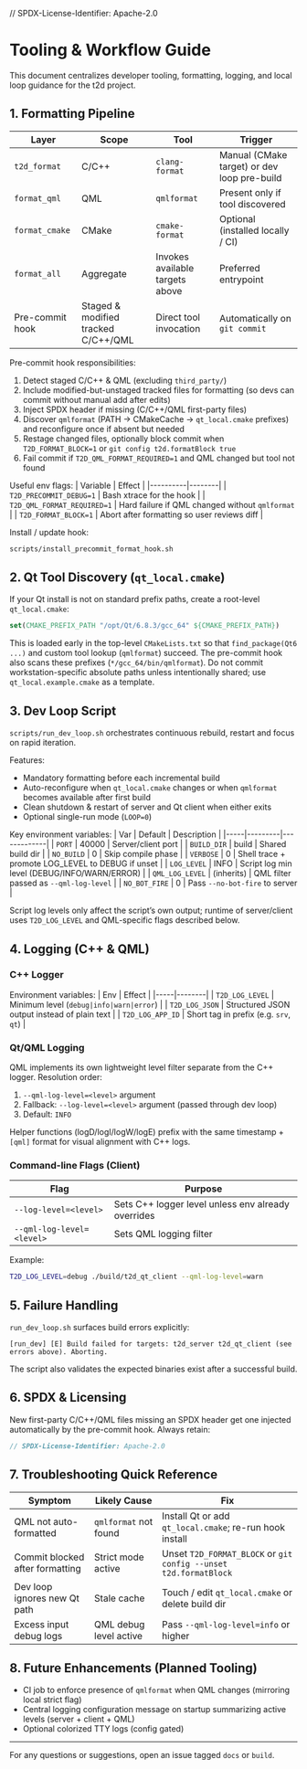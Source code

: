 // SPDX-License-Identifier: Apache-2.0
# Tooling & Workflow Guide

This document centralizes developer tooling, formatting, logging, and local loop guidance for the t2d project.

## 1. Formatting Pipeline

| Layer | Scope | Tool | Trigger |
|-------|-------|------|---------|
| `t2d_format` | C/C++ | `clang-format` | Manual (CMake target) or dev loop pre-build |
| `format_qml` | QML | `qmlformat` | Present only if tool discovered |
| `format_cmake` | CMake | `cmake-format` | Optional (installed locally / CI) |
| `format_all` | Aggregate | Invokes available targets above | Preferred entrypoint |
| Pre-commit hook | Staged & modified tracked C/C++/QML | Direct tool invocation | Automatically on `git commit` |

Pre-commit hook responsibilities:
1. Detect staged C/C++ & QML (excluding `third_party/`)
2. Include modified-but-unstaged tracked files for formatting (so devs can commit without manual add after edits)
3. Inject SPDX header if missing (C/C++/QML first-party files)
4. Discover `qmlformat` (PATH → CMakeCache → `qt_local.cmake` prefixes) and reconfigure once if absent but needed
5. Restage changed files, optionally block commit when `T2D_FORMAT_BLOCK=1` or `git config t2d.formatBlock true`
6. Fail commit if `T2D_QML_FORMAT_REQUIRED=1` and QML changed but tool not found

Useful env flags:
| Variable | Effect |
|----------|--------|
| `T2D_PRECOMMIT_DEBUG=1` | Bash xtrace for the hook |
| `T2D_QML_FORMAT_REQUIRED=1` | Hard failure if QML changed without `qmlformat` |
| `T2D_FORMAT_BLOCK=1` | Abort after formatting so user reviews diff |

Install / update hook:
```bash
scripts/install_precommit_format_hook.sh
```

## 2. Qt Tool Discovery (`qt_local.cmake`)
If your Qt install is not on standard prefix paths, create a root-level `qt_local.cmake`:
```cmake
set(CMAKE_PREFIX_PATH "/opt/Qt/6.8.3/gcc_64" ${CMAKE_PREFIX_PATH})
```
This is loaded early in the top-level `CMakeLists.txt` so that `find_package(Qt6 ...)` and custom tool lookup (`qmlformat`) succeed. The pre-commit hook also scans these prefixes (`*/gcc_64/bin/qmlformat`). Do not commit workstation-specific absolute paths unless intentionally shared; use `qt_local.example.cmake` as a template.

## 3. Dev Loop Script
`scripts/run_dev_loop.sh` orchestrates continuous rebuild, restart and focus on rapid iteration.

Features:
* Mandatory formatting before each incremental build
* Auto-reconfigure when `qt_local.cmake` changes or when `qmlformat` becomes available after first build
* Clean shutdown & restart of server and Qt client when either exits
* Optional single-run mode (`LOOP=0`)

Key environment variables:
| Var | Default | Description |
|-----|---------|-------------|
| `PORT` | 40000 | Server/client port |
| `BUILD_DIR` | build | Shared build dir |
| `NO_BUILD` | 0 | Skip compile phase |
| `VERBOSE` | 0 | Shell trace + promote LOG_LEVEL to DEBUG if unset |
| `LOG_LEVEL` | INFO | Script log min level (DEBUG/INFO/WARN/ERROR) |
| `QML_LOG_LEVEL` | (inherits) | QML filter passed as `--qml-log-level` |
| `NO_BOT_FIRE` | 0 | Pass `--no-bot-fire` to server |

Script log levels only affect the script’s own output; runtime of server/client uses `T2D_LOG_LEVEL` and QML-specific flags described below.

## 4. Logging (C++ & QML)

### C++ Logger
Environment variables:
| Env | Effect |
|-----|--------|
| `T2D_LOG_LEVEL` | Minimum level (`debug|info|warn|error`) |
| `T2D_LOG_JSON` | Structured JSON output instead of plain text |
| `T2D_LOG_APP_ID` | Short tag in prefix (e.g. `srv`, `qt`) |

### Qt/QML Logging
QML implements its own lightweight level filter separate from the C++ logger. Resolution order:
1. `--qml-log-level=<level>` argument
2. Fallback: `--log-level=<level>` argument (passed through dev loop)
3. Default: `INFO`

Helper functions (logD/logI/logW/logE) prefix with the same timestamp + `[qml]` format for visual alignment with C++ logs.

### Command-line Flags (Client)
| Flag | Purpose |
|------|---------|
| `--log-level=<level>` | Sets C++ logger level unless env already overrides |
| `--qml-log-level=<level>` | Sets QML logging filter |

Example:
```bash
T2D_LOG_LEVEL=debug ./build/t2d_qt_client --qml-log-level=warn
```

## 5. Failure Handling
`run_dev_loop.sh` surfaces build errors explicitly:
```
[run_dev] [E] Build failed for targets: t2d_server t2d_qt_client (see errors above). Aborting.
```
The script also validates the expected binaries exist after a successful build.

## 6. SPDX & Licensing
New first-party C/C++/QML files missing an SPDX header get one injected automatically by the pre-commit hook. Always retain:
```cpp
// SPDX-License-Identifier: Apache-2.0
```

## 7. Troubleshooting Quick Reference
| Symptom | Likely Cause | Fix |
|---------|--------------|-----|
| QML not auto-formatted | `qmlformat` not found | Install Qt or add `qt_local.cmake`; re-run hook install |
| Commit blocked after formatting | Strict mode active | Unset `T2D_FORMAT_BLOCK` or `git config --unset t2d.formatBlock` |
| Dev loop ignores new Qt path | Stale cache | Touch / edit `qt_local.cmake` or delete build dir |
| Excess input debug logs | QML debug level active | Pass `--qml-log-level=info` or higher |

## 8. Future Enhancements (Planned Tooling)
* CI job to enforce presence of `qmlformat` when QML changes (mirroring local strict flag)
* Central logging configuration message on startup summarizing active levels (server + client + QML)
* Optional colorized TTY logs (config gated)

---
For any questions or suggestions, open an issue tagged `docs` or `build`.
